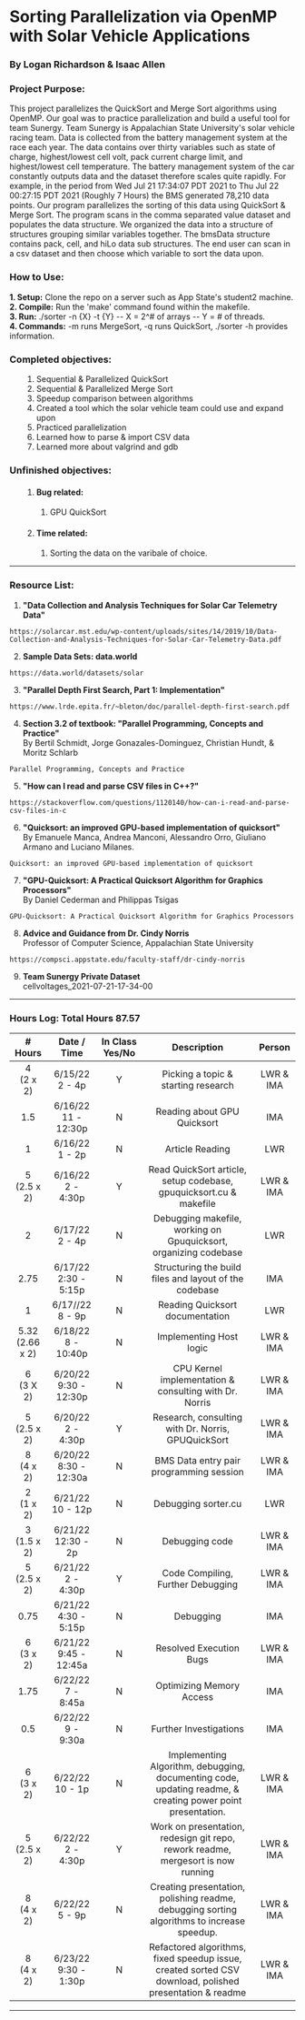 <h1>Sorting Parallelization via OpenMP with Solar Vehicle Applications</h1>
<h3>By Logan Richardson & Isaac Allen</h3>

<h3>Project Purpose:</h3>
<p>This project parallelizes the QuickSort and Merge Sort algorithms using OpenMP. Our goal was to practice parallelization and build a useful tool for team Sunergy. Team Sunergy is Appalachian State University's solar vehicle racing team. Data is collected from the battery management system at the race each year.
The data contains over thirty variables such as state of charge, highest/lowest cell volt, pack current charge limit, and highest/lowest cell temperature.
The battery management system of the car constantly outputs data and the dataset therefore scales quite rapidly.
For example, in the period from Wed Jul 21 17:34:07 PDT 2021 to Thu Jul 22 00:27:15 PDT 2021 (Roughly 7 Hours) the BMS generated 78,210 data points.
Our program parallelizes the sorting of this data using QuickSort & Merge Sort. The program scans in the comma separated value dataset and populates the data structure. We organized the data into a structure of structures grouping similar variables together. The bmsData structure contains pack, cell, and hiLo data sub structures. The end user can scan in a csv dataset and then choose which variable to sort the data upon.</p>

<h3>How to Use:</h3>
<strong>1. Setup:</strong> <t>Clone the repo on a server such as App State's student2 machine.<br>
<strong>2. Compile:</strong> <t>Run the 'make' command found within the makefile.<br>
<strong>3. Run:</strong> ./sorter -n {X} -t {Y} -- X = 2^# of arrays  -- Y = # of threads.<br>
<strong>4. Commands:</strong> -m runs MergeSort, -q runs QuickSort, ./sorter -h provides information.<br>

<h3>Completed objectives:</h3>
<ol>
   <ol>
     <li>Sequential & Parallelized QuickSort</li>
     <li>Sequential & Parallelized Merge Sort</li>
     <li>Speedup comparison between algorithms</li>
     <li>Created a tool which the solar vehicle team could use and expand upon</li>
     <li>Practiced parallelization</li>
     <li>Learned how to parse & import CSV data</li>
     <li>Learned more about valgrind and gdb</li>  
   </ol>
</ol>

<h3>Unfinished objectives:</h3>

<ol>
  <ol>
    <li><h4>Bug related:</h4></li>
       <ol>
         <li>GPU QuickSort</li>
       </ol>
    <li><h4>Time related:</h4></li>
       <ol>
         <li>Sorting the data on the varibale of choice.</li>
       </ol>
  </ol>
</ol>


---


<h3>Resource List:</h3>

1. <strong>"Data Collection and Analysis Techniques for Solar Car Telemetry Data"</strong><br>
~~~
https://solarcar.mst.edu/wp-content/uploads/sites/14/2019/10/Data-Collection-and-Analysis-Techniques-for-Solar-Car-Telemetry-Data.pdf
~~~

2. <strong>Sample Data Sets: data.world</strong><br>
~~~
https://data.world/datasets/solar
~~~

3. <strong>"Parallel Depth First Search, Part 1: Implementation"</strong><br>
~~~
https://www.lrde.epita.fr/~bleton/doc/parallel-depth-first-search.pdf
~~~

4. <strong>Section 3.2 of textbook: "Parallel Programming, Concepts and Practice"</strong><br>
By Bertil Schmidt, Jorge Gonazales-Dominguez, Christian Hundt, & Moritz Schlarb
~~~
Parallel Programming, Concepts and Practice
~~~

5. <strong>"How can I read and parse CSV files in C++?"</strong><br>
~~~
https://stackoverflow.com/questions/1120140/how-can-i-read-and-parse-csv-files-in-c
~~~

6. <strong>"Quicksort: an improved GPU-based implementation of quicksort"</strong><br>
By Emanuele Manca, Andrea Manconi, Alessandro Orro, Giuliano Armano and Luciano Milanes.
~~~
Quicksort: an improved GPU-based implementation of quicksort
~~~

7. <strong>"GPU-Quicksort: A Practical Quicksort Algorithm for Graphics Processors"</strong><br>
By Daniel Cederman and Philippas Tsigas
~~~
GPU-Quicksort: A Practical Quicksort Algorithm for Graphics Processors
~~~

8. <strong>Advice and Guidance from Dr. Cindy Norris</strong><br>
Professor of Computer Science, Appalachian State University
~~~
https://compsci.appstate.edu/faculty-staff/dr-cindy-norris
~~~

9. <strong>Team Sunergy Private Dataset</strong><br>
cellvoltages_2021-07-21-17-34-00

---

<h3>Hours Log: Total Hours 87.57</h3>

| # Hours | Date / Time | In Class Yes/No | Description | Person |
| :----: | :----: | :----: | :----: |  :----: | 
| 4<br> (2 x 2) | 6/15/22<br> 2 - 4p | Y | Picking a topic & starting research | LWR & IMA |
| 1.5<br> | 6/16/22<br> 11 - 12:30p | N | Reading about GPU Quicksort | IMA |
| 1<br> | 6/16/22<br> 1 - 2p | N | Article Reading | LWR |
| 5<br> (2.5 x 2) | 6/16/22<br> 2 - 4:30p | Y | Read QuickSort article, setup codebase, gpuquicksort.cu & makefile | LWR & IMA |
| 2<br> | 6/17/22<br> 2 - 4p | N | Debugging makefile, working on Gpuquicksort, organizing codebase | LWR| 
| 2.75<br> | 6/17/22<br> 2:30 - 5:15p| N |Structuring the build files and layout of the codebase |IMA |
| 1<br> | 6/17//22<br> 8 - 9p | N | Reading Quicksort documentation | LWR |
| 5.32<br> (2.66 x 2) | 6/18/22<br> 8 - 10:40p | N | Implementing Host logic  | LWR & IMA |
| 6<br> (3 X 2) | 6/20/22<br> 9:30 - 12:30p | N | CPU Kernel implementation & consulting with Dr. Norris | LWR & IMA |
| 5<br> (2.5 x 2) | 6/20/22<br> 2 - 4:30p | Y | Research, consulting with Dr. Norris, GPUQuickSort | LWR & IMA |
| 8<br> (4 x 2) | 6/20/22<br> 8:30 - 12:30a | N | BMS Data entry pair programming session | LWR & IMA |
| 2<br> (1 x 2) | 6/21/22<br> 10 - 12p | N |Debugging sorter.cu | LWR|
| 3<br> (1.5 x 2) | 6/21/22<br> 12:30 - 2p  | N | Debugging code | LWR & IMA |
| 5<br> (2.5 x 2) | 6/21/22<br> 2 - 4:30p | Y | Code Compiling, Further Debugging | LWR & IMA |
| 0.75<br> | 6/21/22<br> 4:30 - 5:15p | N | Debugging | IMA |
| 6<br> (3 x 2) | 6/21/22<br> 9:45 - 12:45a | N | Resolved Execution Bugs | LWR & IMA |
| 1.75<br> | 6/22/22<br> 7 - 8:45a | N | Optimizing Memory Access | IMA |
| 0.5<br> | 6/22/22<br> 9 - 9:30a | N | Further Investigations | IMA |
| 6<br> (3 x 2) | 6/22/22<br> 10 - 1p | N | Implementing Algorithm, debugging, documenting code, updating readme, & creating power point presentation. | LWR & IMA |
| 5<br> (2.5 x 2) | 6/22/22<br> 2 - 4:30p | Y | Work on presentation, redesign git repo, rework readme, mergesort is now running | LWR & IMA |
| 8<br> (4 x 2) | 6/22/22<br> 5 - 9p | N | Creating presentation, polishing readme, debugging sorting algorithms to increase speedup. | LWR & IMA |
| 8<br> (4 x 2) | 6/23/22<br> 9:30 - 1:30p | N | Refactored algorithms, fixed speedup issue, created sorted CSV download, polished presentation & readme | LWR & IMA |

-----
